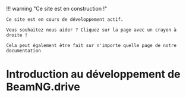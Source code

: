 !!! warning "Ce site est en construction !"

```
Ce site est en cours de développement actif.

Vous souhaitez nous aider ? Cliquez sur la page avec un crayon à droite !

Cela peut également être fait sur n'importe quelle page de notre documentation
```

# Introduction au développement de BeamNG.drive
